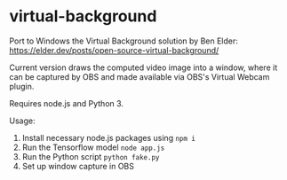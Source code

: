 # virtual-background

Port to Windows the Virtual Background solution by Ben Elder: https://elder.dev/posts/open-source-virtual-background/

Current version draws the computed video image into a window, where it can be captured by OBS and made available via OBS's Virtual Webcam plugin.

Requires node.js and Python 3.

Usage:

  1. Install necessary node.js packages using `npm i`
  2. Run the Tensorflow model `node app.js`
  3. Run the Python script `python fake.py`
  4. Set up window capture in OBS
  

